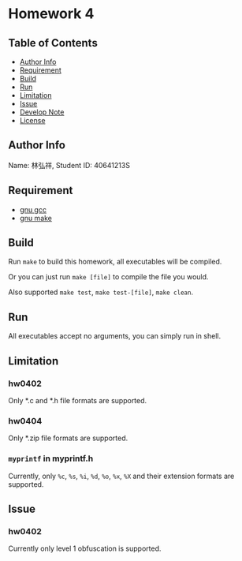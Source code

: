 Homework 4
==========

Table of Contents
-----------------
* [Author Info](#author-info)
* [Requirement](#requirement)
* [Build](#build)
* [Run](#run)
* [Limitation](#limitation)
* [Issue](#issue)
* [Develop Note](Note.md)
* [License](LICENSE)

Author Info
-----------
Name: 林弘祥, Student ID: 40641213S

Requirement
-----------
* [gnu gcc]
* [gnu make]

[gnu gcc]: https://gcc.gnu.org/
[gnu make]: https://www.gnu.org/software/make/

Build
-----
Run `make` to build this homework, all executables will be compiled.

Or you can just run `make [file]` to compile the file you would.

Also supported `make test`, `make test-[file]`, `make clean`.

Run
---
All executables accept no arguments, you can simply run in shell.

Limitation
----------
### hw0402
Only *.c and *.h file formats are supported.

### hw0404
Only *.zip file formats are supported.

### `myprintf` in myprintf.h
Currently, only `%c`, `%s`, `%i`, `%d`, `%o`, `%x`, `%X` and their extension formats are supported.

Issue
-----
### hw0402
Currently only level 1 obfuscation is supported.

